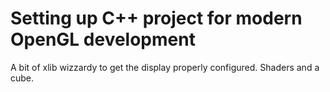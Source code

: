 # Setting up C++ project for modern OpenGL development

A bit of xlib wizzardy to get the display properly configured.
Shaders and a cube.
